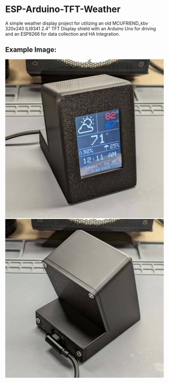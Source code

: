 # ESP-Arduino-TFT-Weather
A simple weather display project for utilizing an old MCUFRIEND_kbv 320x240 ILI9341 2.4" TFT Display shield with an Arduino Uno for driving and an ESP8266 for data collection and HA Integration.

## Example Image:
![Example Image](https://github.com/jwidess/ESP-Arduino-TFT-Weather/blob/main/finished_front.jpg?raw=true)
![Example Image](https://github.com/jwidess/ESP-Arduino-TFT-Weather/blob/main/finished_rear.jpg?raw=true)